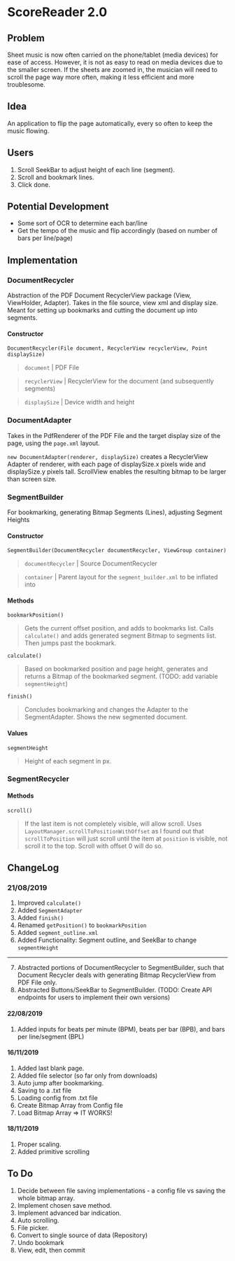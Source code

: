 # ScoreReader 2.0

## Problem
Sheet music is now often carried on the phone/tablet (media devices) for
ease of access. However, it is not as easy to read on media devices due
to the smaller screen. If the sheets are zoomed in, the musician will
need to scroll the page way more often, making it less efficient and
more troublesome.

## Idea
An application to flip the page automatically, every so often to keep
the music flowing.

## Users
1. Scroll SeekBar to adjust height of each line (segment).
2. Scroll and bookmark lines.
3. Click done.

## Potential Development
- Some sort of OCR to determine each bar/line
- Get the tempo of the music and flip accordingly (based on number of
  bars per line/page)
  
## Implementation
### DocumentRecycler
Abstraction of the PDF Document RecyclerView package (View, ViewHolder,
Adapter). Takes in the file source, view xml and display size. Meant for
setting up bookmarks and cutting the document up into segments.

#### Constructor 
`DocumentRecycler(File document, RecyclerView recyclerView, Point
displaySize)`
> `document` | PDF File

> `recyclerView` | RecyclerView for the document (and subsequently
> segments)

> `displaySize` | Device width and height

### DocumentAdapter
Takes in the PdfRenderer of the PDF File and the target display size of
the page, using the `page.xml` layout.

`new DocumentAdapter(renderer, displaySize)` creates a RecyclerView
Adapter of renderer, with each page of displaySize.x pixels wide and
displaySize.y pixels tall. ScrollView enables the resulting bitmap to be
larger than screen size.

### SegmentBuilder
For bookmarking, generating Bitmap Segments (Lines), adjusting Segment
Heights

#### Constructor
`SegmentBuilder(DocumentRecycler documentRecycler, ViewGroup container)`

> `documentRecycler` | Source DocumentRecycler

> `container` | Parent layout for the `segment_builder.xml` to be
> inflated into

#### Methods
`bookmarkPosition()` 
> Gets the current offset position, and adds to bookmarks list. Calls
> `calculate()` and adds generated segment Bitmap to segments list. Then
> jumps past the bookmark.

`calculate()` 
> Based on bookmarked position and page height, generates
and returns a Bitmap of the bookmarked segment. (TODO: add variable
`segmentHeight`)

`finish()`
> Concludes bookmarking and changes the Adapter to the SegmentAdapter.
> Shows the new segmented document.

#### Values
`segmentHeight`
> Height of each segment in px.

### SegmentRecycler

#### Methods
`scroll()`
> If the last item is not completely visible, will allow scroll. Uses
> `LayoutManager.scrollToPositionWithOffset` as I found out that
> `scrollToPosition` will just scroll until the item at `position` is
> visible, not scroll it to the top. Scroll with offset 0 will do so.

## ChangeLog
### 21/08/2019
1. Improved `calculate()`
2. Added `SegmentAdapter`
3. Added `finish()`
4. Renamed `getPosition()` to `bookmarkPosition`
5. Added `segment_outline.xml`
6. Added Functionality: Segment outline, and SeekBar to change
   `segmentHeight`
---
7. Abstracted portions of DocumentRecycler to SegmentBuilder, such that
  Document Recycler deals with generating Bitmap RecyclerView from PDF
  File only.
8. Abstracted Buttons/SeekBar to SegmentBuilder. (TODO: Create API
   endpoints for users to implement their own versions)
   
#### 22/08/2019
1. Added inputs for beats per minute (BPM), beats per bar (BPB), and
   bars per line/segment (BPL)
   
#### 16/11/2019
1. Added last blank page.
2. Added file selector (so far only from downloads)
3. Auto jump after bookmarking.
4. Saving to a .txt file
5. Loading config from .txt file 
6. Create Bitmap Array from Config file
7. Load Bitmap Array => IT WORKS!

#### 18/11/2019
1. Proper scaling.
2. Added primitive scrolling

## To Do
1. Decide between file saving implementations - a config file vs saving
   the whole bitmap array.
2. Implement chosen save method.
3. Implement advanced bar indication.
4. Auto scrolling.
5. File picker.
6. Convert to single source of data (Repository)
7. Undo bookmark
8. View, edit, then commit